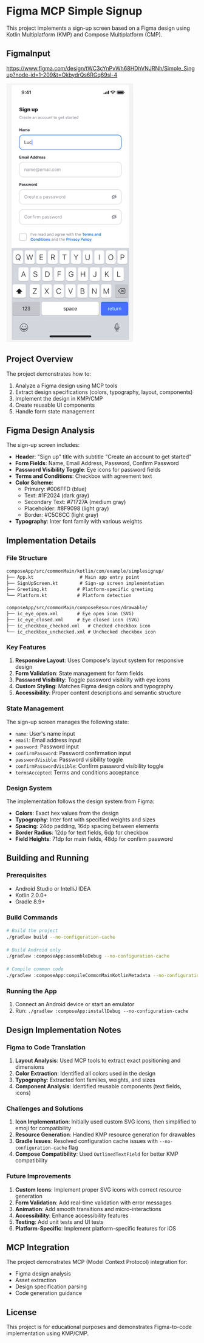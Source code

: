 # Figma MCP Simple Signup

This project implements a sign-up screen based on a Figma design using Kotlin Multiplatform (KMP) and Compose Multiplatform (CMP).

## FigmaInput
https://www.figma.com/design/tWC3cYnPvWh68HDhVNJRNh/Simple_Singup?node-id=1-209&t=OkbydrQs6RGq69sl-4

 ![Architecture diagram](SimpleSignup.png) 

## Project Overview

The project demonstrates how to:
1. Analyze a Figma design using MCP tools
2. Extract design specifications (colors, typography, layout, components)
3. Implement the design in KMP/CMP
4. Create reusable UI components
5. Handle form state management

## Figma Design Analysis

The sign-up screen includes:
- **Header**: "Sign up" title with subtitle "Create an account to get started"
- **Form Fields**: Name, Email Address, Password, Confirm Password
- **Password Visibility Toggle**: Eye icons for password fields
- **Terms and Conditions**: Checkbox with agreement text
- **Color Scheme**: 
  - Primary: #006FFD (blue)
  - Text: #1F2024 (dark gray)
  - Secondary Text: #71727A (medium gray)
  - Placeholder: #8F9098 (light gray)
  - Border: #C5C6CC (light gray)
- **Typography**: Inter font family with various weights

## Implementation Details

### File Structure
```
composeApp/src/commonMain/kotlin/com/example/simplesignup/
├── App.kt                 # Main app entry point
├── SignUpScreen.kt        # Sign-up screen implementation
├── Greeting.kt           # Platform-specific greeting
└── Platform.kt           # Platform detection

composeApp/src/commonMain/composeResources/drawable/
├── ic_eye_open.xml       # Eye open icon (SVG)
├── ic_eye_closed.xml     # Eye closed icon (SVG)
├── ic_checkbox_checked.xml   # Checked checkbox icon
└── ic_checkbox_unchecked.xml # Unchecked checkbox icon
```

### Key Features

1. **Responsive Layout**: Uses Compose's layout system for responsive design
2. **Form Validation**: State management for form fields
3. **Password Visibility**: Toggle password visibility with eye icons
4. **Custom Styling**: Matches Figma design colors and typography
5. **Accessibility**: Proper content descriptions and semantic structure

### State Management

The sign-up screen manages the following state:
- `name`: User's name input
- `email`: Email address input
- `password`: Password input
- `confirmPassword`: Password confirmation input
- `passwordVisible`: Password visibility toggle
- `confirmPasswordVisible`: Confirm password visibility toggle
- `termsAccepted`: Terms and conditions acceptance

### Design System

The implementation follows the design system from Figma:
- **Colors**: Exact hex values from the design
- **Typography**: Inter font with specified weights and sizes
- **Spacing**: 24dp padding, 16dp spacing between elements
- **Border Radius**: 12dp for text fields, 6dp for checkbox
- **Field Heights**: 71dp for main fields, 48dp for confirm password

## Building and Running

### Prerequisites
- Android Studio or IntelliJ IDEA
- Kotlin 2.0.0+
- Gradle 8.9+

### Build Commands

```bash
# Build the project
./gradlew build --no-configuration-cache

# Build Android only
./gradlew :composeApp:assembleDebug --no-configuration-cache

# Compile common code
./gradlew :composeApp:compileCommonMainKotlinMetadata --no-configuration-cache
```

### Running the App

1. Connect an Android device or start an emulator
2. Run: `./gradlew :composeApp:installDebug --no-configuration-cache`

## Design Implementation Notes

### Figma to Code Translation

1. **Layout Analysis**: Used MCP tools to extract exact positioning and dimensions
2. **Color Extraction**: Identified all colors used in the design
3. **Typography**: Extracted font families, weights, and sizes
4. **Component Analysis**: Identified reusable components (text fields, icons)

### Challenges and Solutions

1. **Icon Implementation**: Initially used custom SVG icons, then simplified to emoji for compatibility
2. **Resource Generation**: Handled KMP resource generation for drawables
3. **Gradle Issues**: Resolved configuration cache issues with `--no-configuration-cache` flag
4. **Compose Compatibility**: Used `OutlinedTextField` for better KMP compatibility

### Future Improvements

1. **Custom Icons**: Implement proper SVG icons with correct resource generation
2. **Form Validation**: Add real-time validation with error messages
3. **Animation**: Add smooth transitions and micro-interactions
4. **Accessibility**: Enhance accessibility features
5. **Testing**: Add unit tests and UI tests
6. **Platform-Specific**: Implement platform-specific features for iOS

## MCP Integration

The project demonstrates MCP (Model Context Protocol) integration for:
- Figma design analysis
- Asset extraction
- Design specification parsing
- Code generation guidance

## License

This project is for educational purposes and demonstrates Figma-to-code implementation using KMP/CMP.
